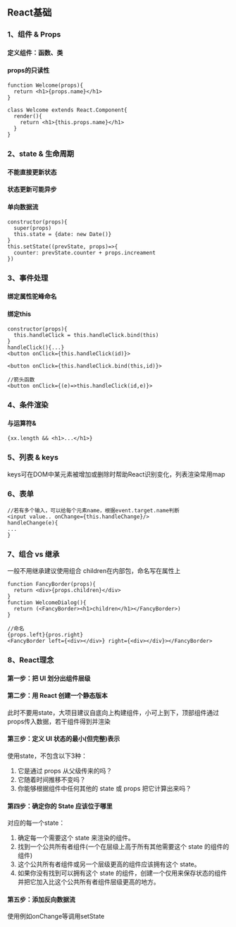 ## React基础
### 1、组件 & Props
#### 定义组件：函数、类
#### props的只读性

```
function Welcome(props){
  return <h1>{props.name}</h1>
}
```
```
class Welcome extends React.Component{
  render(){
    return <h1>{this.props.name}</h1>
  }
}
```
### 2、state & 生命周期
#### 不能直接更新状态
#### 状态更新可能异步
#### 单向数据流
```
constructor(props){
  super(props)
  this.state = {date: new Date()}
}
this.setState((prevState, props)=>{
  counter: prevState.counter + props.increament
})
```
### 3、事件处理
#### 绑定属性驼峰命名
#### 绑定this
```
constructor(props){
  this.handleClick = this.handleClick.bind(this)
}
handleClick(){...}
<button onClick={this.handleClick(id)}>
```
```
<button onClick={this.handleClick.bind(this,id)}>
```
```
//箭头函数
<button onClick={(e)=>this.handleClick(id,e)}>
```
### 4、条件渲染
#### 与运算符&
```
{xx.length && <h1>...</h1>}
```

### 5、列表 & keys
keys可在DOM中某元素被增加或删除时帮助React识别变化，列表渲染常用map

### 6、表单
```
//若有多个输入，可以给每个元素name，根据event.target.name判断
<input value.. onChange={this.handleChange}/>
handleChange(e){
...
}
```
### 7、组合 vs 继承
一般不用继承建议使用组合
children在内部包，命名写在属性上
```
function FancyBorder(props){
  return <div>{props.children}</div>
}
function WelcomeDialog(){
  return (<FancyBorder><h1>children</h1></FancyBorder>)
}
```
```
//命名
{props.left}{pros.right}
<FancyBorder left={<div></div>} right={<div></div}></FancyBorder>
```
### 8、React理念
#### 第一步：把 UI 划分出组件层级
#### 第二步：用 React 创建一个静态版本
此时不要用state，大项目建议自底向上构建组件，小可上到下，顶部组件通过props传入数据，若干组件得到并渲染
#### 第三步：定义 UI 状态的最小(但完整)表示
使用state，不包含以下3种：
1. 它是通过 props 从父级传来的吗？
2. 它随着时间推移不变吗？
3. 你能够根据组件中任何其他的 state 或 props 把它计算出来吗？
#### 第四步：确定你的 State 应该位于哪里
对应的每一个state：
1. 确定每一个需要这个 state 来渲染的组件。
2. 找到一个公共所有者组件(一个在层级上高于所有其他需要这个 state 的组件的组件)
3. 这个公共所有者组件或另一个层级更高的组件应该拥有这个 state。
4. 如果你没有找到可以拥有这个 state 的组件，创建一个仅用来保存状态的组件并把它加入比这个公共所有者组件层级更高的地方。
#### 第五步：添加反向数据流
使用例如onChange等调用setState


